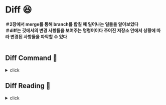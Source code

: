 # Diff :laughing:

**＃2장에서 merge를 통해 branch를 합칠 때 일어나는 일들을 알아보았다**
<br>
**＃diff는 깃에서의 변경 사항들을 보여주는 명령어이다 주어진 저장소 안에서 상황에 따라 변경된 사항들을 파악할 수 있다**
<br>
<br>

## Diff Command :bookmark:
<details>
<summary>click</summary>
<div markdown="1">  
  
<br>

:mag: **git diff** : 커밋 / 워킹 디렉토리 / 스테이지 변경사항 비교
<br>

</div>
</details>

## Diff Reading :bookmark:
<details>
<summary>click</summary>
<div markdown="1">  
  
<br>

:mag:
```
diff --git a/A.txt b/B.txt (이전 버전과 새 버전) (설정에 따라 다른 파일이 될 수도 있다)
index 52d1d5a..f2c8147 107056
--- a/A.txt (파일 A가 변경되어)
+++ b/B.txt (파일 B가 되었음)
@@ -3,4 +3,5 @@ A (chunks : 변경된 부분과 앞뒤 컨텍스트만을 보여줌) (-, + 숫자는 덩어리에서 -줄에서 4만큼 추출, +줄에서 5만큼 첨가) (A는 preview 이다)
즉 파일 A의 3번줄부터 +4줄이 3번줄부터 +5까지 바뀌었다는 뜻
  B
  C
  D
  -E
  +F
  +G
```
<br>

</div>
</details>


